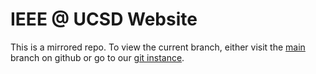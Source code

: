 # IEEE @ UCSD Website

This is a mirrored repo. To view the current branch, either visit the [main](https://github.com/IEEE-UCSD-Webmaster/ieeeucsd-org/tree/main) branch on github or go to our [git instance](https://git.ieeeucsd.org/Webmaster/ieeeucsd-org).
